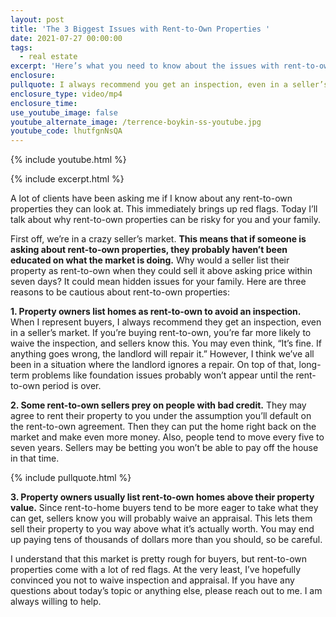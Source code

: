 ```yaml
---
layout: post
title: 'The 3 Biggest Issues with Rent-to-Own Properties '
date: 2021-07-27 00:00:00
tags:
  - real estate
excerpt: 'Here’s what you need to know about the issues with rent-to-own properties. '
enclosure:
pullquote: I always recommend you get an inspection, even in a seller’s market.
enclosure_type: video/mp4
enclosure_time:
use_youtube_image: false
youtube_alternate_image: /terrence-boykin-ss-youtube.jpg
youtube_code: lhutfgnNsQA
---
```

{% include youtube.html %}

{% include excerpt.html %}

A lot of clients have been asking me if I know about any rent-to-own properties they can look at. This immediately brings up red flags. Today I’ll talk about why rent-to-own properties can be risky for you and your family.

First off, we’re in a crazy seller’s market. **This means that if someone is asking about rent-to-own properties, they probably haven’t been educated on what the market is doing.** Why would a seller list their property as rent-to-own when they could sell it above asking price within seven days? It could mean hidden issues for your family. Here are three reasons to be cautious about rent-to-own properties:

**1\. Property owners list homes as rent-to-own to avoid an inspection.** When I represent buyers, I always recommend they get an inspection, even in a seller’s market. If you’re buying rent-to-own, you’re far more likely to waive the inspection, and sellers know this. You may even think, “It’s fine. If anything goes wrong, the landlord will repair it.” However, I think we’ve all been in a situation where the landlord ignores a repair. On top of that, long-term problems like foundation issues probably won’t appear until the rent-to-own period is over.&nbsp;

**2\. Some rent-to-own sellers prey on people with bad credit.** They may agree to rent their property to you under the assumption you’ll default on the rent-to-own agreement. Then they can put the home right back on the market and make even more money. Also, people tend to move every five to seven years. Sellers may be betting you won’t be able to pay off the house in that time.&nbsp;

{% include pullquote.html %}

**3\. Property owners usually list rent-to-own homes above their property value.** Since rent-to-home buyers tend to be more eager to take what they can get, sellers know you will probably waive an appraisal. This lets them sell their property to you way above what it’s actually worth. You may end up paying tens of thousands of dollars more than you should, so be careful.&nbsp;

I understand that this market is pretty rough for buyers, but rent-to-own properties come with a lot of red flags. At the very least, I’ve hopefully convinced you not to waive inspection and appraisal. If you have any questions about today’s topic or anything else, please reach out to me. I am always willing to help.&nbsp;
